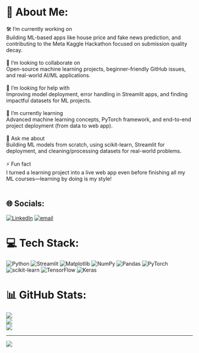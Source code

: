 # 💫 About Me:
🛠 I’m currently working on<br>Building ML-based apps like house price and fake news prediction, and contributing to the Meta Kaggle Hackathon focused on submission quality decay.<br><br>🤝 I’m looking to collaborate on<br>Open-source machine learning projects, beginner-friendly GitHub issues, and real-world AI/ML applications.<br><br>🙌 I’m looking for help with<br>Improving model deployment, error handling in Streamlit apps, and finding impactful datasets for ML projects.<br><br>🌱 I’m currently learning<br>Advanced machine learning concepts, PyTorch framework, and end-to-end project deployment (from data to web app).<br><br>💬 Ask me about<br>Building ML models from scratch, using scikit-learn, Streamlit for deployment, and cleaning/processing datasets for real-world problems.<br><br>⚡ Fun fact<br>I turned a learning project into a live web app even before finishing all my ML courses—learning by doing is my style!<br><br>


## 🌐 Socials:
[![LinkedIn](https://img.shields.io/badge/LinkedIn-%230077B5.svg?logo=linkedin&logoColor=white)](https://linkedin.com/in/www.linkedin.com/in/manas-mehta-299b31314) [![email](https://img.shields.io/badge/Email-D14836?logo=gmail&logoColor=white)](mailto:manasmehta1123@gmail.com) 

# 💻 Tech Stack:
![Python](https://img.shields.io/badge/python-3670A0?style=for-the-badge&logo=python&logoColor=ffdd54) ![Streamlit](https://img.shields.io/badge/Streamlit-%23FE4B4B.svg?style=for-the-badge&logo=streamlit&logoColor=white) ![Matplotlib](https://img.shields.io/badge/Matplotlib-%23ffffff.svg?style=for-the-badge&logo=Matplotlib&logoColor=black) ![NumPy](https://img.shields.io/badge/numpy-%23013243.svg?style=for-the-badge&logo=numpy&logoColor=white) ![Pandas](https://img.shields.io/badge/pandas-%23150458.svg?style=for-the-badge&logo=pandas&logoColor=white) ![PyTorch](https://img.shields.io/badge/PyTorch-%23EE4C2C.svg?style=for-the-badge&logo=PyTorch&logoColor=white) ![scikit-learn](https://img.shields.io/badge/scikit--learn-%23F7931E.svg?style=for-the-badge&logo=scikit-learn&logoColor=white) ![TensorFlow](https://img.shields.io/badge/TensorFlow-%23FF6F00.svg?style=for-the-badge&logo=TensorFlow&logoColor=white) ![Keras](https://img.shields.io/badge/Keras-%23D00000.svg?style=for-the-badge&logo=Keras&logoColor=white)
# 📊 GitHub Stats:
![](https://github-readme-stats.vercel.app/api?username=ManasMehta1110&theme=dark&hide_border=false&include_all_commits=true&count_private=false)<br/>
![](https://nirzak-streak-stats.vercel.app/?user=ManasMehta1110&theme=dark&hide_border=false)<br/>
![](https://github-readme-stats.vercel.app/api/top-langs/?username=ManasMehta1110&theme=dark&hide_border=false&include_all_commits=true&count_private=false&layout=compact)

---
[![](https://visitcount.itsvg.in/api?id=ManasMehta1110&icon=0&color=0)](https://visitcount.itsvg.in)

<!-- Proudly created with GPRM ( https://gprm.itsvg.in ) -->
